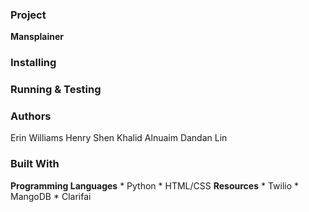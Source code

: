 ### Project
  **Mansplainer**

### Installing

### Running & Testing

### Authors
   Erin Williams
   Henry Shen
   Khalid Alnuaim
   Dandan Lin

### Built With
   **Programming Languages**
      * Python
      * HTML/CSS
   **Resources**
      * Twilio
      * MangoDB
      * Clarifai

